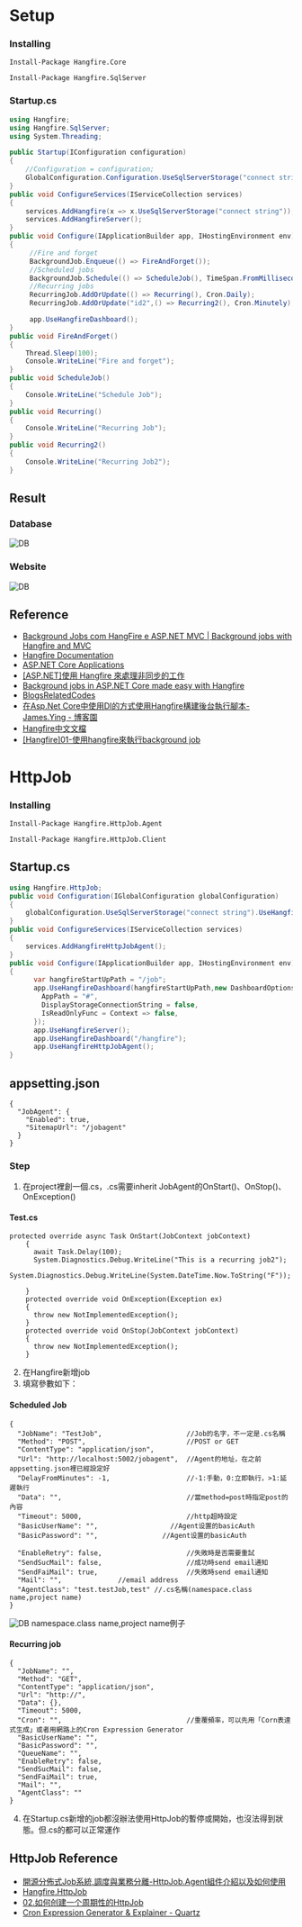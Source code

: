 # Setup

### Installing
`Install-Package Hangfire.Core`

`Install-Package Hangfire.SqlServer`

### Startup.cs
```csharp
using Hangfire;
using Hangfire.SqlServer;
using System.Threading;

public Startup(IConfiguration configuration)
{
    //Configuration = configuration;
    GlobalConfiguration.Configuration.UseSqlServerStorage("connect string");
}
public void ConfigureServices(IServiceCollection services)
{
    services.AddHangfire(x => x.UseSqlServerStorage("connect string"));
    services.AddHangfireServer();
}
public void Configure(IApplicationBuilder app, IHostingEnvironment env)
{
     //Fire and forget
     BackgroundJob.Enqueue(() => FireAndForget());
     //Scheduled jobs
     BackgroundJob.Schedule(() => ScheduleJob(), TimeSpan.FromMilliseconds(10000));
     //Recurring jobs
     RecurringJob.AddOrUpdate(() => Recurring(), Cron.Daily);
     RecurringJob.AddOrUpdate("id2",() => Recurring2(), Cron.Minutely);

     app.UseHangfireDashboard();
}
public void FireAndForget()
{
    Thread.Sleep(100);
    Console.WriteLine("Fire and forget");
}
public void ScheduleJob()
{
    Console.WriteLine("Schedule Job");
}
public void Recurring()
{
    Console.WriteLine("Recurring Job");
}
public void Recurring2()
{
    Console.WriteLine("Recurring Job2");
}

```
## Result
### Database
![DB](https://i.imgur.com/hmzzV7h.png)
### Website
![DB](https://i.imgur.com/BfIsrQK.png)

## Reference
* [Background Jobs com HangFire e ASP.NET MVC | Background jobs with Hangfire and MVC](https://www.youtube.com/watch?v=_X_0YoGbceg) 
* [Hangfire Documentation](https://buildmedia.readthedocs.org/media/pdf/hangfire/latest/hangfire.pdf)
* [ASP.NET Core Applications](https://docs.hangfire.io/en/latest/getting-started/aspnet-core-applications.html#)
* [[ASP.NET]使用 Hangfire 來處理非同步的工作](https://dotblogs.com.tw/rainmaker/2015/08/19/153169)
* [Background jobs in ASP.NET Core made easy with Hangfire](https://crosscuttingconcerns.com/Background-jobs-ASP-NET-Core-Hangfire)
* [BlogsRelatedCodes](https://github.com/JamesYing/BlogsRelatedCodes/blob/master/hangfireDemo/HangfireWeb/Startup.cs)
* [在Asp.Net Core中使用DI的方式使用Hangfire構建後台執行腳本- James.Ying - 博客園](https://www.cnblogs.com/inday/p/hangfire-di-on-dot-net-core.html)
* [Hangfire中文文檔](https://www.bookstack.cn/read/Hangfire-zh-official/4.md)
* [[Hangfire]01-使用hangfire來執行background job](https://bryanyu.github.io/2018/09/03/Hangfire01/)

# HttpJob
### Installing
`Install-Package Hangfire.HttpJob.Agent`

`Install-Package Hangfire.HttpJob.Client`
## Startup.cs
```csharp
using Hangfire.HttpJob;
public void Configuration(IGlobalConfiguration globalConfiguration)
{
    globalConfiguration.UseSqlServerStorage("connect string").UseHangfireHttpJob();
}
public void ConfigureServices(IServiceCollection services)
{
    services.AddHangfireHttpJobAgent();
}
public void Configure(IApplicationBuilder app, IHostingEnvironment env)
{
      var hangfireStartUpPath = "/job";
      app.UseHangfireDashboard(hangfireStartUpPath,new DashboardOptions {
        AppPath = "#",
        DisplayStorageConnectionString = false,
        IsReadOnlyFunc = Context => false,
      });
      app.UseHangfireServer();
      app.UseHangfireDashboard("/hangfire");
      app.UseHangfireHttpJobAgent();
}
```
## appsetting.json
```
{
  "JobAgent": {
    "Enabled": true,
    "SitemapUrl": "/jobagent"
  }
}
```
### Step
1. 在project裡創一個.cs，.cs需要inherit JobAgent的OnStart()、OnStop()、OnException()
#### Test.cs
```
protected override async Task OnStart(JobContext jobContext)
    {
      await Task.Delay(100);
      System.Diagnostics.Debug.WriteLine("This is a recurring job2");
      System.Diagnostics.Debug.WriteLine(System.DateTime.Now.ToString("F"));

    }
    protected override void OnException(Exception ex)
    {
      throw new NotImplementedException();
    }
    protected override void OnStop(JobContext jobContext)
    {
      throw new NotImplementedException();
    }
```
2. 在Hangfire新增job
3. 填寫參數如下：
#### Scheduled Job
```
{
  "JobName": "TestJob",                     //Job的名字，不一定是.cs名稱
  "Method": "POST",                         //POST or GET 
  "ContentType": "application/json",        
  "Url": "http://localhost:5002/jobagent",  //Agent的地址，在之前appsetting.json裡已經設定好
  "DelayFromMinutes": -1,                   //-1:手動，0:立即執行，>1:延遲執行
  "Data": "",                               //當method=post時指定post的內容
  "Timeout": 5000,                          //http超時設定
  "BasicUserName": "",                  //Agent设置的basicAuth
  "BasicPassword": "",                //Agent设置的basicAuth

  "EnableRetry": false,                     //失敗時是否需要重試
  "SendSucMail": false,                     //成功時send email通知
  "SendFaiMail": true,                      //失敗時send email通知
  "Mail": "",              //email address
  "AgentClass": "test.testJob,test" //.cs名稱(namespace.class name,project name)
}
```
![DB]([Imgur](https://i.imgur.com/EhNkFPZ.png))
namespace.class name,project name例子
#### Recurring job
```
{
  "JobName": "",
  "Method": "GET",
  "ContentType": "application/json",
  "Url": "http://",
  "Data": {},
  "Timeout": 5000,
  "Cron": "",                               //重覆頻率，可以先用「Corn表達式生成」或者用網路上的Cron Expression Generator
  "BasicUserName": "",
  "BasicPassword": "",
  "QueueName": "",
  "EnableRetry": false,
  "SendSucMail": false,
  "SendFaiMail": true,
  "Mail": "",
  "AgentClass": ""
}
```
4. 在Startup.cs新增的job都沒辦法使用HttpJob的暫停或開始，也沒法得到狀態。但.cs的都可以正常運作
## HttpJob Reference
* [開源分佈式Job系統,調度與業務分離-HttpJob.Agent組件介紹以及如何使用](https://article.itxueyuan.com/98PZkR)
* [Hangfire.HttpJob](https://github.com/yuzd/Hangfire.HttpJob)
* [02.如何创建一个周期性的HttpJob](https://github.com/yuzd/Hangfire.HttpJob/wiki/02.%E5%A6%82%E4%BD%95%E5%88%9B%E5%BB%BA%E4%B8%80%E4%B8%AA%E5%91%A8%E6%9C%9F%E6%80%A7%E7%9A%84HttpJob)
* [Cron Expression Generator & Explainer - Quartz](https://www.freeformatter.com/cron-expression-generator-quartz.html)
